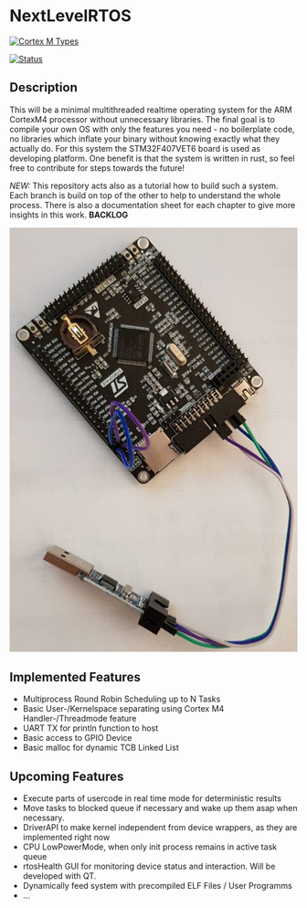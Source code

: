 # NextLevelRTOS

[![Cortex M Types](https://img.shields.io/badge/target-thumbv7em--none--eabihf-green)](https://docs.rust-embedded.org/cortex-m-quickstart/cortex_m_quickstart/) 

[![Status](https://img.shields.io/badge/Status-W.I.P-red)]()


## Description
This will be a minimal multithreaded realtime operating system for the ARM CortexM4 processor without unnecessary libraries. The final goal is to compile your own OS with only the features you need - no boilerplate code, no libraries which inflate your binary without knowing exactly what they actually do. 
For this system the STM32F407VET6 board is used as developing platform.
One benefit is that the system is written in rust, so feel free to contribute for steps towards the future!

*NEW:* This repository acts also as a tutorial how to build such a system. Each branch is build on top of the other to help to understand the whole process. There is also a documentation sheet for each chapter to give more insights in this work. **BACKLOG**

![Board](assets/device.png)

## Implemented Features
* Multiprocess Round Robin Scheduling up to N Tasks
* Basic User-/Kernelspace separating using Cortex M4 Handler-/Threadmode feature
* UART TX for println function to host
* Basic access to GPIO Device
* Basic malloc for dynamic TCB Linked List
 

## Upcoming Features
* Execute parts of usercode in real time mode for deterministic results
* Move tasks to blocked queue if necessary and wake up them asap when necessary.
* DriverAPI to make kernel independent from device wrappers, as they are implemented right now
* CPU LowPowerMode, when only init process remains in active task queue
* rtosHealth GUI for monitoring device status and interaction. Will be developed with QT.
* Dynamically feed system with precompiled ELF Files / User Programms
* ...
